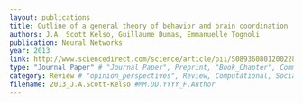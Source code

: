 ```yaml
---
layout: publications
title: Outline of a general theory of behavior and brain coordination
authors: J.A. Scott Kelso, Guillaume Dumas, Emmanuelle Tognoli
publication: Neural Networks
year: 2013
link: http://www.sciencedirect.com/science/article/pii/S0893608012002286
type: "Journal Paper" # "Journal Paper", Preprint, "Book_Chapter", Comment, "Poster_Conference"
category: Review # "opinion_perspectives", Review, Computational, Social Cognitive and Affective Neuroscience, Experimental
filename: 2013_J.A.Scott-Kelso #MM.DD.YYYY_F.Author
---
```

